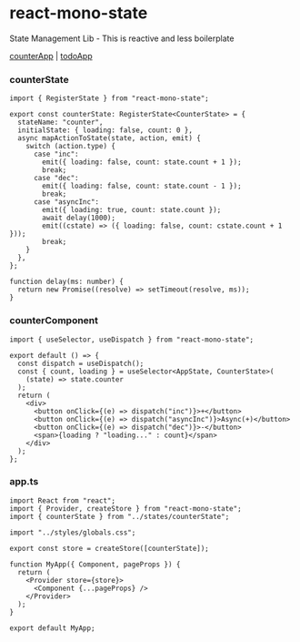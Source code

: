 # react-mono-state
State Management Lib - This is reactive and less boilerplate 


[counterApp](https://stackblitz.com/edit/react-mono-state?file=index.tsx) | [todoApp](https://stackblitz.com/edit/react-todo-mono?file=index.tsx)

### counterState

```tsx
import { RegisterState } from "react-mono-state";

export const counterState: RegisterState<CounterState> = {
  stateName: "counter",
  initialState: { loading: false, count: 0 },
  async mapActionToState(state, action, emit) {
    switch (action.type) {
      case "inc":
        emit({ loading: false, count: state.count + 1 });
        break;
      case "dec":
        emit({ loading: false, count: state.count - 1 });
        break;
      case "asyncInc":
        emit({ loading: true, count: state.count });
        await delay(1000);
        emit((cstate) => ({ loading: false, count: cstate.count + 1 }));
        break;
    }
  },
};

function delay(ms: number) {
  return new Promise((resolve) => setTimeout(resolve, ms));
}
```

### counterComponent

```tsx
import { useSelector, useDispatch } from "react-mono-state";

export default () => {
  const dispatch = useDispatch();
  const { count, loading } = useSelector<AppState, CounterState>(
    (state) => state.counter
  );
  return (
    <div>
      <button onClick={(e) => dispatch("inc")}>+</button>
      <button onClick={(e) => dispatch("asyncInc")}>Async(+)</button>
      <button onClick={(e) => dispatch("dec")}>-</button>
      <span>{loading ? "loading..." : count}</span>
    </div>
  );
};
```

### app.ts

```tsx
import React from "react";
import { Provider, createStore } from "react-mono-state";
import { counterState } from "../states/counterState";

import "../styles/globals.css";

export const store = createStore([counterState]);

function MyApp({ Component, pageProps }) {
  return (
    <Provider store={store}>
      <Component {...pageProps} />
    </Provider>
  );
}

export default MyApp;
```

